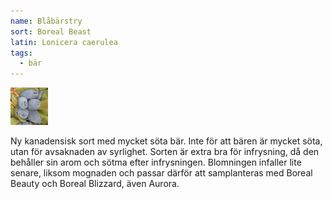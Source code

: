 ```yaml
---
name: Blåbärstry
sort: Boreal Beast
latin: Lonicera caerulea
tags:
  - bär
---
```


<img src="/img/lonicera-caerulea-boreal-beast.jpg" width="60" data-srcset="1x, 1.5x, 2x" alt="Lonicera caerulea" data-attribution="https://www.xn--blbrstry-2zai.se">

Ny kanadensisk sort med mycket söta bär. Inte för att bären är mycket söta, utan för avsaknaden av syrlighet. Sorten är extra bra för infrysning, då den behåller sin arom och sötma efter infrysningen. Blomningen infaller lite senare, liksom mognaden och passar därför att samplanteras med Boreal Beauty och Boreal Blizzard, även Aurora.
